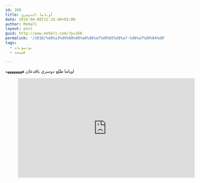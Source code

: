 ```yaml
---
id: 260
title: أوباما الدوسري
date: 2010-04-08T12:24:40+03:00
author: Mo9a7i
layout: post
guid: http://www.mo9a7i.com/?p=260
permalink: '/2010/%d8%a3%d9%88%d8%a8%d8%a7%d9%85%d8%a7-%d8%a7%d9%84%d8%af%d9%88%d8%b3%d8%b1%d9%8a/'
tags:
  - يوتيوبات
  - فضيحه

---
```

اوباما طلع دوسري ياقدعان ههههههههه

<figure class="video_container">
  <iframe width="560" height="315" src="http://www.youtube.com/watch?v=ThdJ-VZU_jg" frameborder="0" allow="accelerometer; autoplay; clipboard-write; encrypted-media; gyroscope; picture-in-picture" allowfullscreen></iframe>
</figure>